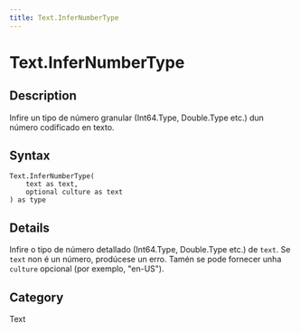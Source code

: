 ```yaml
---
title: Text.InferNumberType
---
```


# Text.InferNumberType


## Description

Infire un tipo de número granular (Int64.Type, Double.Type etc.) dun número codificado en texto.


## Syntax

```powerquery
Text.InferNumberType(
    text as text,
    optional culture as text
) as type
```


## Details

Infire o tipo de número detallado (Int64.Type, Double.Type etc.) de <code>text</code>. Se <code>text</code> non é un número, prodúcese un erro. Tamén se pode fornecer unha <code>culture</code> opcional (por exemplo, "en-US").



## Category
Text
